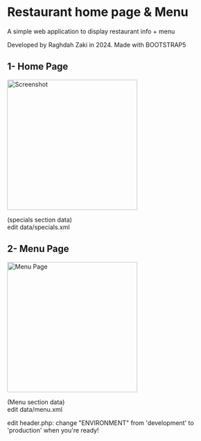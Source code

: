 # Restaurant home page & Menu

A simple web application to display restaurant info + menu

Developed by Raghdah Zaki in 2024. Made with BOOTSTRAP5

## 1- Home Page

<img src="https://github.com/user-attachments/assets/4587d365-b37b-4a18-ba08-59e8bceae702" alt="Screenshot" width="300"/>

(specials section data)  
edit data/specials.xml

## 2- Menu Page

<img src="https://github.com/user-attachments/assets/d20098d0-3ec4-4f4e-9ab1-65d22fde4f47" alt="Menu Page" width="300"/>

(Menu section data)  
edit data/menu.xml

edit header.php: change "ENVIRONMENT" from 'development' to 'production' when you're ready!
